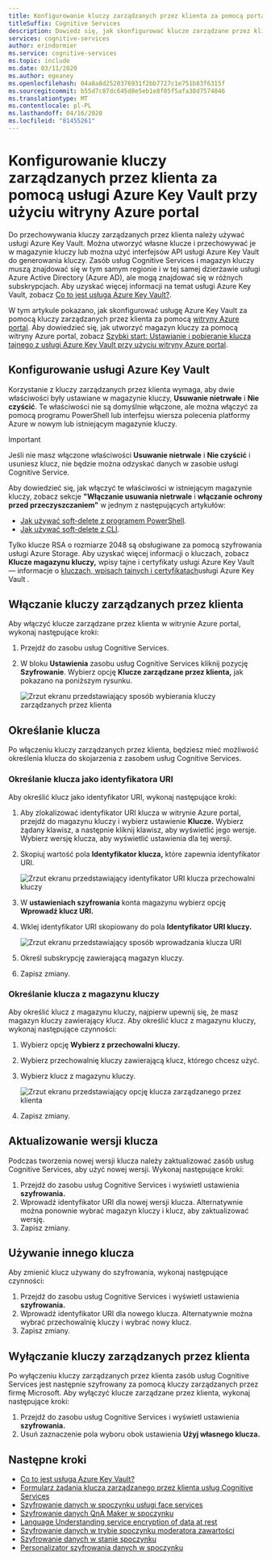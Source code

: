 ```yaml
---
title: Konfigurowanie kluczy zarządzanych przez klienta za pomocą portalu Azure
titleSuffix: Cognitive Services
description: Dowiedz się, jak skonfigurować klucze zarządzane przez klienta za pomocą usługi Azure Key Vault. Klucze zarządzane przez klienta umożliwiają tworzenie, obracanie, wyłączanie i odwoływanie kontroli dostępu.
services: cognitive-services
author: erindormier
ms.service: cognitive-services
ms.topic: include
ms.date: 03/11/2020
ms.author: egeaney
ms.openlocfilehash: 04a8a8d2520376931f2bb7727c1e751b83f6315f
ms.sourcegitcommit: b55d7c87dc645d8e5eb1e8f05f5afa38d7574846
ms.translationtype: MT
ms.contentlocale: pl-PL
ms.lasthandoff: 04/16/2020
ms.locfileid: "81455261"
---
```

# <a name="configure-customer-managed-keys-with-azure-key-vault-by-using-the-azure-portal"></a>Konfigurowanie kluczy zarządzanych przez klienta za pomocą usługi Azure Key Vault przy użyciu witryny Azure portal

Do przechowywania kluczy zarządzanych przez klienta należy używać usługi Azure Key Vault. Można utworzyć własne klucze i przechowywać je w magazynie kluczy lub można użyć interfejsów API usługi Azure Key Vault do generowania kluczy. Zasób usług Cognitive Services i magazyn kluczy muszą znajdować się w tym samym regionie i w tej samej dzierżawie usługi Azure Active Directory (Azure AD), ale mogą znajdować się w różnych subskrypcjach. Aby uzyskać więcej informacji na temat usługi Azure Key Vault, zobacz [Co to jest usługa Azure Key Vault?](https://docs.microsoft.com/azure/key-vault/key-vault-overview).

W tym artykule pokazano, jak skonfigurować usługę Azure Key Vault za pomocą kluczy zarządzanych przez klienta za pomocą [witryny Azure portal](https://portal.azure.com/). Aby dowiedzieć się, jak utworzyć magazyn kluczy za pomocą witryny Azure portal, zobacz [Szybki start: Ustawianie i pobieranie klucza tajnego z usługi Azure Key Vault przy użyciu witryny Azure portal](../../key-vault/secrets/quick-create-portal.md).

## <a name="configure-azure-key-vault"></a>Konfigurowanie usługi Azure Key Vault

Korzystanie z kluczy zarządzanych przez klienta wymaga, aby dwie właściwości były ustawiane w magazynie kluczy, **Usuwanie nietrwałe** i **Nie czyścić**. Te właściwości nie są domyślnie włączone, ale można włączyć za pomocą programu PowerShell lub interfejsu wiersza polecenia platformy Azure w nowym lub istniejącym magazynie kluczy.

> [!IMPORTANT]
> Jeśli nie masz włączone właściwości **Usuwanie nietrwale** i **Nie czyścić** i usuniesz klucz, nie będzie można odzyskać danych w zasobie usługi Cognitive Service.

Aby dowiedzieć się, jak włączyć te właściwości w istniejącym magazynie kluczy, zobacz sekcje **"Włączanie usuwania nietrwale** i **włączanie ochrony przed przeczyszczaniem"** w jednym z następujących artykułów:

- [Jak używać soft-delete z programem PowerShell](https://docs.microsoft.com/azure/key-vault/key-vault-soft-delete-powershell).
- [Jak używać soft-delete z CLI](https://docs.microsoft.com/azure/key-vault/key-vault-soft-delete-cli).

Tylko klucze RSA o rozmiarze 2048 są obsługiwane za pomocą szyfrowania usługi Azure Storage. Aby uzyskać więcej informacji o kluczach, zobacz **Klucze magazynu kluczy,** wpisy tajne i certyfikaty usługi Azure Key Vault — informacje o [kluczach, wpisach tajnych i certyfikatach](https://docs.microsoft.com/azure/key-vault/about-keys-secrets-and-certificates#key-vault-keys)usługi Azure Key Vault .

## <a name="enable-customer-managed-keys"></a>Włączanie kluczy zarządzanych przez klienta

Aby włączyć klucze zarządzane przez klienta w witrynie Azure portal, wykonaj następujące kroki:

1. Przejdź do zasobu usług Cognitive Services.
1. W bloku **Ustawienia** zasobu usług Cognitive Services kliknij pozycję **Szyfrowanie**. Wybierz opcję **Klucze zarządzane przez klienta,** jak pokazano na poniższym rysunku.

    ![Zrzut ekranu przedstawiający sposób wybierania kluczy zarządzanych przez klienta](../media/cognitive-services-encryption/selectcmk.png)

## <a name="specify-a-key"></a>Określanie klucza

Po włączeniu kluczy zarządzanych przez klienta, będziesz mieć możliwość określenia klucza do skojarzenia z zasobem usług Cognitive Services.

### <a name="specify-a-key-as-a-uri"></a>Określanie klucza jako identyfikatora URI

Aby określić klucz jako identyfikator URI, wykonaj następujące kroki:

1. Aby zlokalizować identyfikator URI klucza w witrynie Azure portal, przejdź do magazynu kluczy i wybierz ustawienie **Klucze.** Wybierz żądany klawisz, a następnie kliknij klawisz, aby wyświetlić jego wersje. Wybierz wersję klucza, aby wyświetlić ustawienia dla tej wersji.
1. Skopiuj wartość pola **Identyfikator klucza,** które zapewnia identyfikator URI.

    ![Zrzut ekranu przedstawiający identyfikator URI klucza przechowalni kluczy](../media/cognitive-services-encryption/key-uri-portal.png)

1. W **ustawieniach szyfrowania** konta magazynu wybierz opcję **Wprowadź klucz URI.**
1. Wklej identyfikator URI skopiowany do pola **Identyfikator URI kluczy.**

   ![Zrzut ekranu przedstawiający sposób wprowadzania klucza URI](../media/cognitive-services-encryption/ssecmk2.png)

1. Określ subskrypcję zawierającą magazyn kluczy.
1. Zapisz zmiany.

### <a name="specify-a-key-from-a-key-vault"></a>Określanie klucza z magazynu kluczy

Aby określić klucz z magazynu kluczy, najpierw upewnij się, że masz magazyn kluczy zawierający klucz. Aby określić klucz z magazynu kluczy, wykonaj następujące czynności:

1. Wybierz opcję **Wybierz z przechowalni kluczy.**
1. Wybierz przechowalnię kluczy zawierającą klucz, którego chcesz użyć.
1. Wybierz klucz z magazynu kluczy.

   ![Zrzut ekranu przedstawiający opcję klucza zarządzanego przez klienta](../media/cognitive-services-encryption/ssecmk3.png)

1. Zapisz zmiany.

## <a name="update-the-key-version"></a>Aktualizowanie wersji klucza

Podczas tworzenia nowej wersji klucza należy zaktualizować zasób usług Cognitive Services, aby użyć nowej wersji. Wykonaj następujące kroki:

1. Przejdź do zasobu usług Cognitive Services i wyświetl ustawienia **szyfrowania.**
1. Wprowadź identyfikator URI dla nowej wersji klucza. Alternatywnie można ponownie wybrać magazyn kluczy i klucz, aby zaktualizować wersję.
1. Zapisz zmiany.

## <a name="use-a-different-key"></a>Używanie innego klucza

Aby zmienić klucz używany do szyfrowania, wykonaj następujące czynności:

1. Przejdź do zasobu usług Cognitive Services i wyświetl ustawienia **szyfrowania.**
1. Wprowadź identyfikator URI dla nowego klucza. Alternatywnie można wybrać przechowalnię kluczy i wybrać nowy klucz.
1. Zapisz zmiany.

## <a name="disable-customer-managed-keys"></a>Wyłączanie kluczy zarządzanych przez klienta

Po wyłączeniu kluczy zarządzanych przez klienta zasób usług Cognitive Services jest następnie szyfrowany za pomocą kluczy zarządzanych przez firmę Microsoft. Aby wyłączyć klucze zarządzane przez klienta, wykonaj następujące kroki:

1. Przejdź do zasobu usług Cognitive Services i wyświetl ustawienia **szyfrowania.**
1. Usuń zaznaczenie pola wyboru obok ustawienia **Użyj własnego klucza.**

## <a name="next-steps"></a>Następne kroki

* [Co to jest usługa Azure Key Vault?](https://docs.microsoft.com/azure/key-vault/key-vault-overview)
* [Formularz żądania klucza zarządzanego przez klienta usług Cognitive Services](https://aka.ms/cogsvc-cmk)
* [Szyfrowanie danych w spoczynku usługi face services](../Face/face-encryption-of-data-at-rest.md)
* [Szyfrowanie danych QnA Maker w spoczynku](../QnAMaker/qna-maker-encryption-of-data-at-rest.md)
* [Language Understanding service encryption of data at rest](../LUIS/luis-encryption-of-data-at-rest.md)
* [Szyfrowanie danych w trybie spoczynku moderatora zawartości](../Content-Moderator/content-moderator-encryption-of-data-at-rest.md)
* [Szyfrowanie danych w stanie spoczynku](../translator/translator-encryption-of-data-at-rest.md)
* [Personalizator szyfrowania danych w spoczynku](../personalizer/personalizer-encryption-of-data-at-rest.md)
